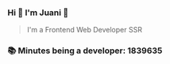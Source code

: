 ### Hi 👋 I&#39;m Juani 🦁

> I&#39;m a Frontend Web Developer SSR

### 📚 Minutes being a developer: 1839635
